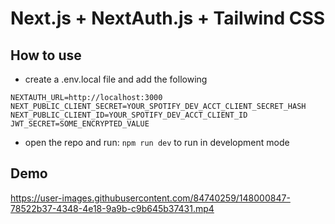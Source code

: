 # Next.js + NextAuth.js + Tailwind CSS 


## How to use

- create a .env.local file and add the following
 ```
 NEXTAUTH_URL=http://localhost:3000
 NEXT_PUBLIC_CLIENT_SECRET=YOUR_SPOTIFY_DEV_ACCT_CLIENT_SECRET_HASH
 NEXT_PUBLIC_CLIENT_ID=YOUR_SPOTIFY_DEV_ACCT_CLIENT_ID
 JWT_SECRET=SOME_ENCRYPTED_VALUE
 ```
- open the repo and run:
```npm run dev```
to run in development mode

## Demo

https://user-images.githubusercontent.com/84740259/148000847-78522b37-4348-4e18-9a9b-c9b645b37431.mp4







